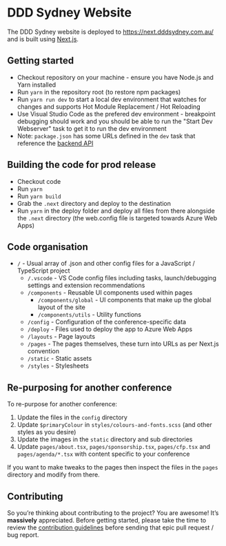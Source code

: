 # DDD Sydney Website

The DDD Sydney website is deployed to https://next.dddsydney.com.au/ and is built using [Next.js](https://github.com/zeit/next.js/).

## Getting started

- Checkout repository on your machine - ensure you have Node.js and Yarn installed
- Run `yarn` in the repository root (to restore npm packages)
- Run `yarn run dev` to start a local dev environment that watches for changes and supports Hot Module Replacement / Hot Reloading
- Use Visual Studio Code as the prefered dev environment - breakpoint debugging should work and you should be able to run the "Start Dev Webserver" task to get it to run the dev environment
- Note: `package.json` has some URLs defined in the `dev` task that reference the [backend API](https://github.com/dddwa/ddd-backend)

## Building the code for prod release

- Checkout code
- Run `yarn`
- Run `yarn build`
- Grab the `.next` directory and deploy to the destination
- Run `yarn` in the deploy folder and deploy all files from there alongside the `.next` directory (the web.config file is targeted towards Azure Web Apps)

## Code organisation

- `/` - Usual array of .json and other config files for a JavaScript / TypeScript project
  - `/.vscode` - VS Code config files including tasks, launch/debugging settings and extension recommendations
  - `/components` - Reusable UI components used within pages
    - `/components/global` - UI components that make up the global layout of the site
    - `/components/utils` - Utility functions
  - `/config` - Configuration of the conference-specific data
  - `/deploy` - Files used to deploy the app to Azure Web Apps
  - `/layouts` - Page layouts
  - `/pages` - The pages themselves, these turn into URLs as per Next.js convention
  - `/static` - Static assets
  - `/styles` - Stylesheets

## Re-purposing for another conference

To re-purpose for another conference:

1.  Update the files in the `config` directory
2.  Update `$primaryColour` in `styles/colours-and-fonts.scss` (and other styles as you desire)
3.  Update the images in the `static` directory and sub directories
4.  Update `pages/about.tsx`, `pages/sponsorship.tsx`, `pages/cfp.tsx` and `pages/agenda/*.tsx` with content specific to your conference

If you want to make tweaks to the pages then inspect the files in the `pages` directory and modify from there.

## Contributing

So you’re thinking about contributing to the project? You are awesome! It’s **massively** appreciated. Before getting started, please take the time to review the [contribution guidelines](CONTRIBUTING.MD) before sending that epic pull request / bug report.
